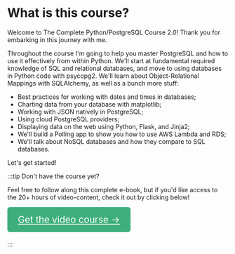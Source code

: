 # What is this course?

Welcome to The Complete Python/PostgreSQL Course 2.0! Thank you for embarking in this journey with me.

Throughout the course I'm going to help you master PostgreSQL and how to use it effectively from within Python. We'll start at fundamental required knowledge of SQL and relational databases, and move to using databases in Python code with psycopg2. We'll learn about Object-Relational Mappings with SQLAlchemy, as well as a bunch more stuff:

- Best practices for working with dates and times in databases;
- Charting data from your database with matplotlib;
- Working with JSON natively in PostgreSQL;
- Using cloud PostgreSQL providers;
- Displaying data on the web using Python, Flask, and Jinja2;
- We'll build a Polling app to show you how to use AWS Lambda and RDS;
- We'll talk about NoSQL databases and how they compare to SQL databases.

Let's get started!

:::tip
Don't have the course yet?

Feel free to follow along this complete e-book, but if you'd like access to the 20+ hours of video-content, check it out by clicking below!

<p class="cta-container">
    <a href="https://www.udemy.com/course/complete-python-postgresql-database-course/?referralCode=B3ED9B12EBC114C0C306" class="cta-link" target="_blank">Get the video course →</a>
</p>
:::

<style>
.cta-container {
    margin: 30px 0 35px 0;
}
.cta-link {
    padding: 16px 24px;
    font-size: 150%;
    background-color: #3eaf7c;
    color: white;
    border-radius: 6px;
}

.cta-link:hover {
    box-shadow: 0 5px 15px 0 rgba(0, 0, 0, 0.15);
}
</style>
